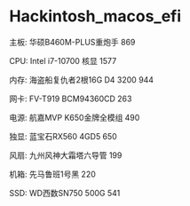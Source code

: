 # Hackintosh_macos_efi

主板: 华硕B460M-PLUS重炮手 869

CPU: Intel i7-10700 核显 1577

内存: 海盗船复仇者2根16G D4 3200 944

网卡: FV-T919 BCM94360CD 263

电源: 航嘉MVP K650金牌全模组 490

独显: 蓝宝石RX560 4GD5 650

风扇: 九州风神大霜塔六导管 199

机箱: 先马鲁班1号黑 220

SSD: WD西数SN750 500G 541
